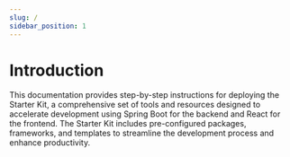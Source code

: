 ```yaml
---
slug: /
sidebar_position: 1
---
```


# Introduction

This documentation provides step-by-step instructions for deploying the Starter Kit, a comprehensive set of tools and resources designed to accelerate development using Spring Boot for the backend and React for the frontend. The Starter Kit includes pre-configured packages, frameworks, and templates to streamline the development process and enhance productivity.